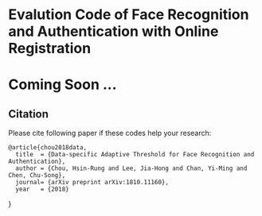 # Evalution Code of Face Recognition and Authentication with Online Registration
#  Coming Soon ...
## Citation
Please cite following paper if these codes help your research:

    @article{chou2018data,
      title  = {Data-specific Adaptive Threshold for Face Recognition and Authentication},
      author = {Chou, Hsin-Rung and Lee, Jia-Hong and Chan, Yi-Ming and Chen, Chu-Song},
      journal= {arXiv preprint arXiv:1810.11160},
      year   = {2018}
}
